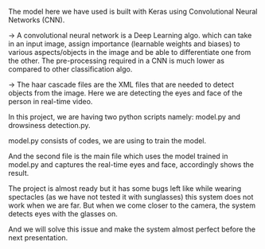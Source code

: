 The model here we have used is built with Keras using Convolutional
Neural Networks (CNN).

-> A convolutional neural network is a Deep Learning algo. which can take in an input image, assign importance (learnable weights and biases) to
   various aspects/objects in the image and be able to differentiate one from the other.
   The pre-processing required in a CNN is much lower as compared to other classification algo.

-> The haar cascade files are the XML files that are needed to detect objects from the image. Here we are detecting the eyes and face of the 
   person in real-time video.


In this project, we are having two python scripts namely: model.py and drowsiness detection.py.

model.py consists of codes, we are using to train the model.

And the second file is the main file which uses the model trained in model.py and captures the real-time eyes and face, accordingly
shows the result.

The project is almost ready but it has some bugs left like while wearing spectacles (as we have not tested it with sunglasses)
this system does not work when we are far.
But when we come closer to the camera, the system detects eyes with the glasses on.

And we will solve this issue and make the system almost perfect before the next presentation.


